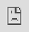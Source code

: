# Binary-Calculator

This is a Binary calculator app that helps you to do addition, subtraction, multiplication and division in binary format.

# Demo
<a href="https://imgflip.com/gif/3vynn0" src="https://imgflip.com/embed/3vynn0"></a>
<iframe width="260" height="219" style="position:absolute;top:0;left:0;width:100%;height:100%;" frameBorder="0" 
src="https://imgflip.com/embed/3vynn0"></iframe>
